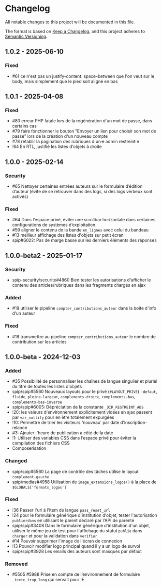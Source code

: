 # Changelog

All notable changes to this project will be documented in this file.

The format is based on [Keep a Changelog](https://keepachangelog.com/en/1.1.0/),
and this project adheres to [Semantic Versioning](https://semver.org/spec/v2.0.0.html).

## 1.0.2 - 2025-06-10

### Fixed

- #61 ce n'est pas un justify-content: space-between que l'on veut sur le body, mais simplement que le pied soit aligné en bas

## 1.0.1 - 2025-04-08

### Fixed

- #80 erreur PHP fatale lors de la regénération d'un mot de passe, dans certains cas
- #79 faire fonctionner le bouton "Envoyer un lien pour choisir son mot de passe" lors de la création d'un nouveau compte
- #78 rétablir la pagination des rubriques d'un·e admin restreint·e
- !64 En RTL, justifié les listes d'objets à droite

## 1.0.0 - 2025-02-14

### Security

- #65 Nettoyer certaines entrées auteurs sur le formulaire d’édition d’auteur (évite de se retrouver dans des logs, si des logs verbeux sont activés)

### Fixed

- #64 Dans l’espace privé, éviter une scrollbar horizontale dans certaines configurations de systèmes d’exploitation.
- #59 aligner le contenu de la bande `en_lignes` avec celui du bandeau
- #13 meilleur affichage des listes d'objets sur petit écran
- spip#6022: Pas de marge basse sur les derniers éléments des réponses

## 1.0.0-beta2 - 2025-01-17

### Security

- spip-security/securite#4860 Bien tester les autorisations d'afficher le contenu des articles/rubriques dans les fragments chargés en ajax

### Added

- #18 utiliser le pipeline `compter_contributions_auteur` dans la boite d'info d'un auteur

### Fixed

- #18 transmettre au pipeline `compter_contributions_auteur` le nombre de contribution sur les articles

## 1.0.0-beta - 2024-12-03

### Added

- #35 Possibilité de personnaliser les chaînes de langue singulier et pluriel du titre de toutes les listes d'objets
- spip/spip#5560 Nouveaux layouts pour le privé (`#LAYOUT_PRIVE`) : `defaut`, `fluide`, `pleine-largeur`, `complements-droite`, `complements-bas`, `complements-bas-inverse`
- spip/spip#6005: Dépréciation de la constante `_DIR_RESTREINT_ABS`
- !20: les valeurs d'environnement explicitement vidées en ajax passent par `var_nullify` pour en être totalement expurgées
- !10: Permettre de trier les visiteurs 'nouveau' par date d'inscription-relance
- #3: Ajouter l'heure de publication à côté de la date
- !1: Utiliser des variables CSS dans l’espace privé pour éviter la compilation des fichiers CSS
- Composerisation

### Changed


- spip/spip#5560 La page de contrôle des tâches utilise le layout `complement-gauche`
- spip/medias#4958 Utilisation de `image_extensions_logos()` à la place de `$GLOBALS['formats_logos']`

### Fixed

- !36 Passer l'url à l'item de langue `pass_reset_url`
- !24 pour le formulaire générique d'institution d'objet, tester l'autorisation `publierdans` en utilisant le parent déclaré par l'API de parenté
- spip/spip#3408 Dans le formulaire générique d'institution d'un objet, utiliser le même jeu de test pour l'affichage du statut `publie` dans `charger` et pour la validation dans `verifier`
- #14 Pouvoir supprimer l'image de l'écran de connexion
- !13 Pouvoir modifier logo principal quand il y a un logo de survol
- spip/spip#3928 Les emails des auteurs sont masqués par défaut

### Removed

- #5505 #5988 Prise en compte de l’environnement de formulaire `_texte_trop_long` qui servait pour IE
